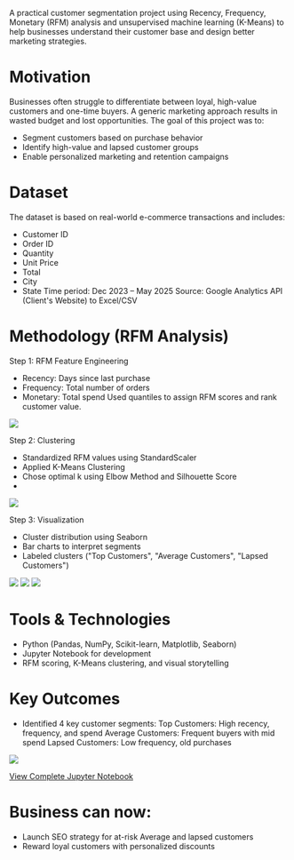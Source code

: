 A practical customer segmentation project using Recency, Frequency, Monetary (RFM) analysis and unsupervised machine learning (K-Means) to help businesses understand their customer base and design better marketing strategies.

# Motivation
Businesses often struggle to differentiate between loyal, high-value customers and one-time buyers. A generic marketing approach results in wasted budget and lost opportunities. The goal of this project was to:
* Segment customers based on purchase behavior
* Identify high-value and lapsed customer groups
* Enable personalized marketing and retention campaigns

# Dataset
The dataset is based on real-world e-commerce transactions and includes:
* Customer ID
* Order ID
* Quantity
* Unit Price
* Total
* City
* State
Time period: Dec 2023 – May 2025
Source: Google Analytics API (Client's Website) to Excel/CSV

# Methodology (RFM Analysis)
Step 1: RFM Feature Engineering
  * Recency: Days since last purchase
  * Frequency: Total number of orders
  * Monetary: Total spend
Used quantiles to assign RFM scores and rank customer value.

![](/Images_Cust_Seg/RFM_Main.png)

Step 2: Clustering
  * Standardized RFM values using StandardScaler
  * Applied K-Means Clustering
  * Chose optimal k using Elbow Method and Silhouette Score
  * 
![](/Images_Cust_Seg/K-Means.png)

Step 3: Visualization
  * Cluster distribution using Seaborn
  * Bar charts to interpret segments
  * Labeled clusters ("Top Customers", "Average Customers", "Lapsed Customers")
    
![](/Images_Cust_Seg/Clusters.png) ![](/Images_Cust_Seg/RFM.png)
![](/Images_Cust_Seg/Status.png)

# Tools & Technologies
  * Python (Pandas, NumPy, Scikit-learn, Matplotlib, Seaborn)
  * Jupyter Notebook for development
  * RFM scoring, K-Means clustering, and visual storytelling

# Key Outcomes
  * Identified 4 key customer segments:
    Top Customers: High recency, frequency, and spend
    Average Customers: Frequent buyers with mid spend
    Lapsed Customers: Low frequency, old purchases
    
![](/Images_Cust_Seg/Chart.png)

<a href="https://github.com/ShaguftaPathan/Python/blob/main/Cust_Seg_CCTV.ipynb">View Complete Jupyter Notebook</a>

# Business can now:
  * Launch SEO strategy for at-risk Average and lapsed customers
  * Reward loyal customers with personalized discounts
